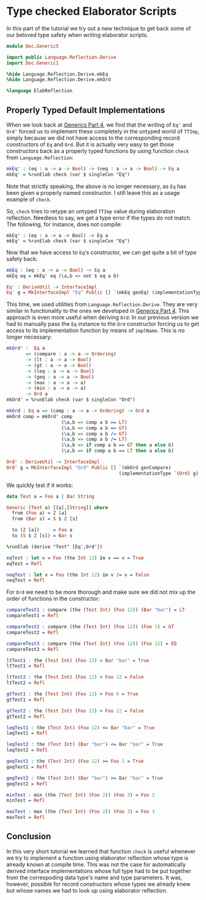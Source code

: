 # Type checked Elaborator Scripts

In this part of the tutorial we try out a new technique to get back
some of our beloved type safety when writing elaborator scripts.

```idris
module Doc.Generic5

import public Language.Reflection.Derive
import Doc.Generic1

%hide Language.Reflection.Derive.mkEq
%hide Language.Reflection.Derive.mkOrd

%language ElabReflection
```

## Properly Typed Default Implementations

When we look back at [Generics Part 4](Generic4.md),
we find that the writing of `Eq'` and `Ord'` forced us to implement these
completely in the untyped world of `TTImp`, simply because we did not
have access to the corresponding record constructors of
`Eq` and `Ord`. But it is actually very easy to get those
constructors back as a properly typed functions by using
function `check` from `Language.Reflection`:

```idris
mkEq' : (eq : a -> a -> Bool) -> (neq : a -> a -> Bool) -> Eq a
mkEq' = %runElab check (var $ singleCon "Eq")
```

Note that strictly speaking, the above is no longer necessary,
as `Eq` has been given a properly named constructor. I still
leave this as a usage example of `check`.

So, `check` tries to retype an untyped `TTImp` value during
elaboration reflection. Needless to say, we get a type error
if the types do not match. The following, for instance, does not
compile:

```repl
mkEq' : (eq : a -> a -> Bool) -> Eq a
mkEq' = %runElab check (var $ singleCon "Eq")
```

Now that we have access to `Eq`'s constructor, we can get quite a bit
of type safety back:

```idris
mkEq : (eq : a -> a -> Bool) -> Eq a
mkEq eq = mkEq' eq (\a,b => not $ eq a b)

Eq' : DeriveUtil -> InterfaceImpl
Eq' g = MkInterfaceImpl "Eq" Public [] `(mkEq genEq) (implementationType `(Eq) g)
```

This time, we used utilities from `Language.Reflection.Derive`.
They are very similar in functionality to the ones we developed in
[Generics Part 4](Generic4.md). This
approach is even more useful when deriving `Ord`: In our previous
version we had to manually pass the `Eq` instance to the `Ord`
constructor forcing us to get access to its implementation function
by means of `implName`. This is no longer necessary:

```idris
mkOrd' :  Eq a
       => (compare : a -> a -> Ordering)
       -> (lt : a -> a -> Bool)
       -> (gt : a -> a -> Bool)
       -> (leq : a -> a -> Bool)
       -> (geq : a -> a -> Bool)
       -> (max : a -> a -> a)
       -> (min : a -> a -> a)
       -> Ord a
mkOrd' = %runElab check (var $ singleCon "Ord")

mkOrd : Eq a => (comp : a -> a -> Ordering) -> Ord a
mkOrd comp = mkOrd' comp
                    (\a,b => comp a b == LT)
                    (\a,b => comp a b == GT)
                    (\a,b => comp a b /= GT)
                    (\a,b => comp a b /= LT)
                    (\a,b => if comp a b == GT then a else b)
                    (\a,b => if comp a b == LT then a else b)

Ord' : DeriveUtil -> InterfaceImpl
Ord' g = MkInterfaceImpl "Ord" Public [] `(mkOrd genCompare)
                                         (implementationType `(Ord) g)
```

We quickly test if it works:

```idris
data Test a = Foo a | Bar String

Generic (Test a) [[a],[String]] where
  from (Foo a) = Z [a]
  from (Bar s) = S $ Z [s]

  to (Z [a])     = Foo a
  to (S $ Z [s]) = Bar s

%runElab (derive "Test" [Eq',Ord'])

eqTest : let v = Foo (the Int 12) in v == v = True
eqTest = Refl

neqTest : let v = Foo (the Int 12) in v /= v = False
neqTest = Refl
```

For `Ord` we need to be more thorough and make sure we
did not mix up the order of functions in the constructor:

```idris
compareTest1 : compare (the (Test Int) (Foo 12)) (Bar "bar") = LT
compareTest1 = Refl

compareTest2 : compare (the (Test Int) (Foo 12)) (Foo 1) = GT
compareTest2 = Refl

compareTest3 : compare (the (Test Int) (Foo 12)) (Foo 12) = EQ
compareTest3 = Refl

ltTest1 : the (Test Int) (Foo 12) < Bar "bar" = True
ltTest1 = Refl

ltTest2 : the (Test Int) (Foo 12) < Foo 12 = False
ltTest2 = Refl

gtTest1 : the (Test Int) (Foo 12) > Foo 0 = True
gtTest1 = Refl

gtTest2 : the (Test Int) (Foo 12) > Foo 12 = False
gtTest2 = Refl

leqTest1 : the (Test Int) (Foo 12) <= Bar "bar" = True
leqTest1 = Refl

leqTest2 : the (Test Int) (Bar "bar") <= Bar "bar" = True
leqTest2 = Refl

geqTest1 : the (Test Int) (Foo 12) >= Foo 1 = True
geqTest1 = Refl

geqTest2 : the (Test Int) (Bar "bar") >= Bar "bar" = True
geqTest2 = Refl

minTest : min (the (Test Int) (Foo 2)) (Foo 3) = Foo 2
minTest = Refl

maxTest : max (the (Test Int) (Foo 2)) (Foo 3) = Foo 3
maxTest = Refl
```

## Conclusion

In this very short tutorial we learned that
function `check` is useful whenever we try to implement
a function using elaborator reflection whose type is already known at compile time.
This was not the case for automatically derived interface implementations
whose full type had to be put together from the correspoding
data type's name and type parameters.
It was, however, possible for record constructors
whose types we already knew but whose names we had
to look up using elaborator reflection.
